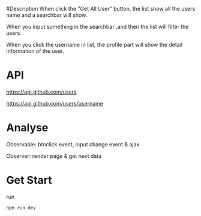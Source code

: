 #Description
When click the "Get All User" button, the list show all the users name and a searchbar will show.

When you input something in the searchbar ,and then the list will filter the users.

When you click the username in list, the profile part will show the detail information of the user.

# API

https://api.github.com/users

https://api.github.com/users/username

# Analyse

Observable: btnclick event, input change event & ajax

Observer: render page & get next data

# Get Start
run
```
npm run dev
```
